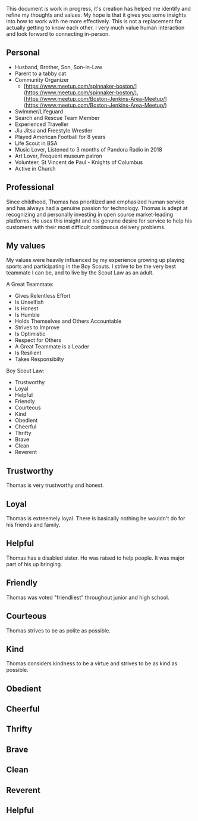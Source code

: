 This document is work in progress, it's creation has helped me identify and refine my thoughts and values. My hope is that it gives you some insights into how to work with me more effectively. This is not a replacement for actually getting to know each other. I very much value human interaction and look forward to connecting in-person.

## Personal

- Husband, Brother, Son, Son-in-Law
- Parent to a tabby cat
- Community Organizer
  -  [https://www.meetup.com/spinnaker-boston/](https://www.meetup.com/spinnaker-boston/), [https://www.meetup.com/Boston-Jenkins-Area-Meetup/](https://www.meetup.com/Boston-Jenkins-Area-Meetup/)
- Swimmer/Lifeguard
- Search and Rescue Team Member
- Experienced Traveller
- Jiu Jitsu and Freestyle Wrestler
- Played American Football for 8 years
- Life Scout in BSA
- Music Lover, Listened to 3 months of Pandora Radio in 2018 
- Art Lover, Frequent museum patron
- Volunteer, St Vincent de Paul - Knights of Columbus
- Active in Church

## Professional
Since childhood, Thomas has prioritized and emphasized human service and has always had a genuine passion for technology. Thomas is adept at recognizing and personally investing in open source market-leading platforms. He uses this insight and his genuine desire for service to help his customers with their most difficult continuous delivery problems.

## My values 
My values were heavily influenced by my experience growing up playing sports and participating in the Boy Scouts. I strive to be the very best teammate I can be, and to live by the Scout Law as an adult. 

A Great Teammate: 
- Gives Relentless Effort
- Is Unselfish
- Is Honest
- Is Humble
- Holds Themselves and Others Accountable
- Strives to Improve
- Is Optimistic
- Respect for Others
- A Great Teammate is a Leader
- Is Resilient
- Takes Responsibilty

Boy Scout Law:
- Trustworthy
- Loyal
- Helpful
- Friendly
- Courteous
- Kind
- Obedient
- Cheerful
- Thrifty
- Brave
- Clean
- Reverent

## Trustworthy
Thomas is very trustworthy and honest. 
## Loyal
Thomas is extreemely loyal. There is basically nothing he wouldn't do for his friends and family. 

## Helpful
Thomas has a disabled sister. He was raised to help people. It was  major part of his up bringing. 

## Friendly
Thomas was voted "friendliest" throughout junior and high school. 

## Courteous
Thomas strives to be as polite as possible. 

## Kind 
Thomas considers kindness to be a virtue and strives to be as kind as possible. 
## Obedient

## Cheerful 

## Thrifty

## Brave 

## Clean 

## Reverent

## Helpful

